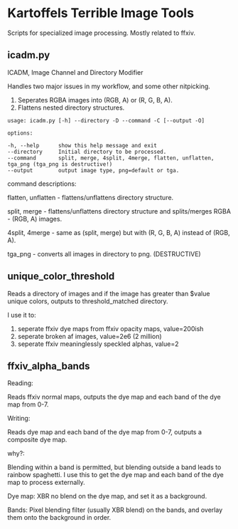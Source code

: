 
# Kartoffels Terrible Image Tools

Scripts for specialized image processing. Mostly related to ffxiv.




## icadm.py

ICADM, Image Channel and Directory Modifier

Handles two major issues in my workflow, and some other nitpicking.

1. Seperates RGBA images into (RGB, A) or (R, G, B, A).
2. Flattens nested directory structures.
```
usage: icadm.py [-h] --directory -D --command -C [--output -O]

options:

-h, --help      show this help message and exit
--directory     Initial directory to be processed.
--command       split, merge, 4split, 4merge, flatten, unflatten, tga_png (tga_png is destructive!)
--output        output image type, png=default or tga.
```
command descriptions:

flatten, unflatten - flattens/unflattens directory structure.

split, merge -  flattens/unflattens directory structure and splits/merges RGBA - (RGB, A) images.

4split, 4merge - same as (split, merge) but with (R, G, B, A) instead of (RGB, A).

tga_png - converts all images in directory to png. (DESTRUCTIVE)


## unique_color_threshold

Reads a directory of images and if the image has greater than $value unique colors, outputs to threshold_matched directory.

I use it to:
1. seperate ffxiv dye maps from ffxiv opacity maps, value=200ish
2. seperate broken af images, value=2e6 (2 million)
3. seperate ffxiv meaninglessly speckled alphas, value=2

## ffxiv_alpha_bands

Reading:

Reads ffxiv normal maps, outputs the dye map and each band of the dye map from 0-7.

Writing:

Reads dye map and each band of the dye map from 0-7, outputs a composite dye map.

why?:

Blending within a band is permitted, but blending outside a band leads to rainbow spaghetti. 
I use this to get the dye map and each band of the dye map to process externally.

Dye map: XBR no blend on the dye map, and set it as a background.

Bands: Pixel blending filter (usually XBR blend) on the bands, and overlay them onto the background in order.